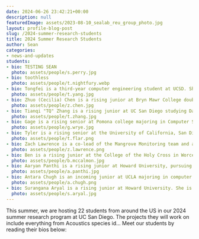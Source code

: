 ```yaml
---
date: 2024-06-26 23:42:21+00:00
description: null
featuredImage: assets/2023-08-10_sealab_reu_group_photo.jpg
layout: profile-blog-post
slug: /2024-summer-research-students
title: 2024 Summer Research Students
author: Sean
categories:
- news-and-updates
students:
- bio: TESTING SEAN
  photo: assets/people/s.perry.jpg
- bio: toothless
  photo: assets/people/t.nightfury.webp
- bio: Tongfei is a third-year computer engineering student at UCSD. She is interested in machine learning/AI, computer vision, and image processing. During the summer, she is working on the grouper moon project, including testing fish segmentation model and training AI models for fish detection. In her free time, Tongfei enjoys going to the beach, doing pilates, and trying different coffee spots. 
  photo: assets/people/t.yang.jpg
- bio: Zhuo (Cecilia) Chen is a rising junior at Bryn Mawr College double majoring in Computer Science and Pure Mathematics. In 2024 summer, she worked on Robust Scientific Machine Learning, specifically analyzing the Neural Network performance when the dataset contains different amounts of noise. After undergrad, she would like to do research in TBD field. Cecilia loves to do hot yoga, hike, try different foods, and listen to jazz. 
  photo: assets/people/z.chen.jpg
- bio: Tianqi "TQ" Zhang is a rising junior at UC San Diego studying Data Science. He's been on the Acoustic Species ID team since the fall of 2023, and has been a project lead for the team since 2024. This summer, he's primarily been looking into new ways to interpret model outputs and new, learnable representations for audio data. In his free time, he loves to play and listen to music, build LEGOs, and eat delicious food.
  photo: assets/people/t.zhang.jpg
- bio: Gage is a rising senior at Pomona college majoring in Computer Science. This summer, he is working on machine learning models for the Mangrove Monitoring project. After collge, he wants to do research in some area related to machine learning and autonomous agents. Gage enjoys playing on the computer, vehicle repair, motorcycling, and poker.
  photo: assets/people/g.wrye.jpg
- bio: Tyler is a rising senior at the University of California, San Diego majoring in Computer Science. This summer, he is working on collecting and finalizing results from the Baboons on the Move project. After college, he hopes to continue to work robotics for wildlife conservation. Tyler enjoys overcomplicating tasks by trying to automate them, and animals.
  photo: assets/people/t.flar.png
- bio: Zach Lawrence is a co-lead of the Mangrove Monitoring team and a rising third year undergraduate at UC San Diego majoring in Computer Science and minoring in Physics. He has been on the team since spring of 2023. Over the summer, he is currently working on provisioning, networking and deploying an AWS infrastructure to host the Mangrove Monitoring web platform. In his free time he enjoys writing music, reading, and rock climbing.
  photo: assets/people/z.lawrence.png
- bio: Ben is a rising junior at the College of the Holy Cross in Worcester, Massachusetts studying Computer Science. During the summer and throughout the following school year, he is working on computer vision problems for FishSense. When he's not doing research, Ben tutors computer science, runs the robotics club, and promotes research awareness and inclusivity for undergraduate students. He enjoys writing music, watching soccer, hanging out on the boat, and learning new things.
  photo: assets/people/b.mccalmon.jpg
- bio: Aaryan Panthi is a rising junior at Howard University, pursuing a B.S. in Computer Science. This summer, he is contributing to the software development team for Project Mangrove Monitoring, focusing on creating reproducible website code for cloud deployment and enhancing the backend pipeline for image processing. In his free time, Aaryan enjoys outdoor activities with friends, mainly playing soccer or biking around Washington, D.C.
  photo: assets/people/a.panthi.jpg
- bio: Antara Chugh is an incoming junior at UCLA majoring in computer science and minoring in history. During the summer, she is working on Smartfin, developing and testing the software for a scheduler to allow for sampling multiple sensors with minimal conflict. She also assists with manufacturing the fin, specifically helping with the potting process. Her research interests lie in using robotics and machine learning to study environmental sciences, and at UCLA develops neural networks to model molecular interactions. Outside of research, she enjoys running, swimming, and helping promote UCLA student musicians.
  photo: assets/people/a.chugh.png
- bio: Surangana Aryal is a rising junior at Howard University. She is majoring in Computer Science. This summer, she worked with the acoustics species identification. She was involved in building a dekstop application that would help the users better interact with the machine learning model. Besides that she also designed a database schema that would handle a very large amount of datas and metadatas related to the acoustic bird species. During her free time, she enjoys watching movies and tv shows.
  photo: assets/people/s.aryal.jpg
---
```



This summer, we are hosting 22 students from around the US in our 2024 summer research program at UC San Diego. The projects they will work on include everything from Acoustics species id...  Meet our students by reading their bios below: 

